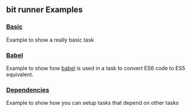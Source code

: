 ## bit runner Examples

### [Basic](https://github.com/MiguelCastillo/bit-runner/tree/master/example/basic)
Example to show a really basic task

### [Babel](https://github.com/MiguelCastillo/bit-runner/tree/master/example/babel)
Example to show how [babel](https://babeljs.io/) is used in a task to convert ES6 code to ES5 equivalent.

### [Dependencies](https://github.com/MiguelCastillo/bit-runner/tree/master/example/dependencies)
Example to show how you can setup tasks that depend on other tasks
